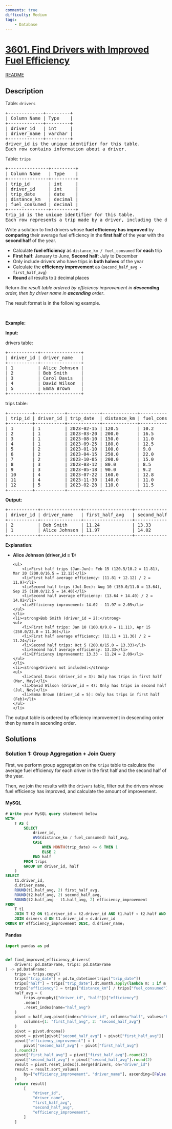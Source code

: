 ```yaml
---
comments: true
difficulty: Medium
tags:
    - Database
---
```


<!-- problem:start -->

# [3601. Find Drivers with Improved Fuel Efficiency](https://leetcode.com/problems/find-drivers-with-improved-fuel-efficiency)

[README](/solution/3600-3699/3601.Find%20Drivers%20with%20Improved%20Fuel%20Efficiency/README.md)

## Description

<!-- description:start -->

<p>Table: <code>drivers</code></p>

<pre>
+-------------+---------+
| Column Name | Type    |
+-------------+---------+
| driver_id   | int     |
| driver_name | varchar |
+-------------+---------+
driver_id is the unique identifier for this table.
Each row contains information about a driver.
</pre>

<p>Table: <code>trips</code></p>

<pre>
+---------------+---------+
| Column Name   | Type    |
+---------------+---------+
| trip_id       | int     |
| driver_id     | int     |
| trip_date     | date    |
| distance_km   | decimal |
| fuel_consumed | decimal |
+---------------+---------+
trip_id is the unique identifier for this table.
Each row represents a trip made by a driver, including the distance traveled and fuel consumed for that trip.
</pre>

<p>Write a solution to find drivers whose <strong>fuel efficiency has improved</strong> by <strong>comparing</strong> their average fuel efficiency in the<strong> first half</strong> of the year with the <strong>second half</strong> of the year.</p>

<ul>
	<li>Calculate <strong>fuel efficiency</strong> as <code>distance_km / fuel_consumed</code> for <strong>each</strong> trip</li>
	<li><strong>First half</strong>: January to June, <strong>Second half</strong>: July to December</li>
	<li>Only include drivers who have trips in <strong>both halves</strong> of the year</li>
	<li>Calculate the <strong>efficiency improvement</strong> as (<code>second_half_avg - first_half_avg</code>)</li>
	<li><strong>Round </strong>all<strong> </strong>results<strong> </strong>to<strong> <code>2</code> </strong>decimal<strong> </strong>places</li>
</ul>

<p>Return <em>the result table ordered by efficiency improvement in <strong>descending</strong> order, then by driver name in <strong>ascending</strong> order</em>.</p>

<p>The result format is in the following example.</p>

<p>&nbsp;</p>
<p><strong class="example">Example:</strong></p>

<div class="example-block">
<p><strong>Input:</strong></p>

<p>drivers table:</p>

<pre class="example-io">
+-----------+---------------+
| driver_id | driver_name   |
+-----------+---------------+
| 1         | Alice Johnson |
| 2         | Bob Smith     |
| 3         | Carol Davis   |
| 4         | David Wilson  |
| 5         | Emma Brown    |
+-----------+---------------+
</pre>

<p>trips table:</p>

<pre class="example-io">
+---------+-----------+------------+-------------+---------------+
| trip_id | driver_id | trip_date  | distance_km | fuel_consumed |
+---------+-----------+------------+-------------+---------------+
| 1       | 1         | 2023-02-15 | 120.5       | 10.2          |
| 2       | 1         | 2023-03-20 | 200.0       | 16.5          |
| 3       | 1         | 2023-08-10 | 150.0       | 11.0          |
| 4       | 1         | 2023-09-25 | 180.0       | 12.5          |
| 5       | 2         | 2023-01-10 | 100.0       | 9.0           |
| 6       | 2         | 2023-04-15 | 250.0       | 22.0          |
| 7       | 2         | 2023-10-05 | 200.0       | 15.0          |
| 8       | 3         | 2023-03-12 | 80.0        | 8.5           |
| 9       | 3         | 2023-05-18 | 90.0        | 9.2           |
| 10      | 4         | 2023-07-22 | 160.0       | 12.8          |
| 11      | 4         | 2023-11-30 | 140.0       | 11.0          |
| 12      | 5         | 2023-02-28 | 110.0       | 11.5          |
+---------+-----------+------------+-------------+---------------+
</pre>

<p><strong>Output:</strong></p>

<pre class="example-io">
+-----------+---------------+------------------+-------------------+------------------------+
| driver_id | driver_name   | first_half_avg   | second_half_avg   | efficiency_improvement |
+-----------+---------------+------------------+-------------------+------------------------+
| 2         | Bob Smith     | 11.24            | 13.33             | 2.10                   |
| 1         | Alice Johnson | 11.97            | 14.02             | 2.05                   |
+-----------+---------------+------------------+-------------------+------------------------+
</pre>

<p><strong>Explanation:</strong></p>

<ul>
	<li><strong>Alice Johnson (driver_id = 1):</strong>

    <ul>
    	<li>First half trips (Jan-Jun): Feb 15 (120.5/10.2 = 11.81), Mar 20 (200.0/16.5 = 12.12)</li>
    	<li>First half average efficiency: (11.81 + 12.12) / 2 = 11.97</li>
    	<li>Second half trips (Jul-Dec): Aug 10 (150.0/11.0 = 13.64), Sep 25 (180.0/12.5 = 14.40)</li>
    	<li>Second half average efficiency: (13.64 + 14.40) / 2 = 14.02</li>
    	<li>Efficiency improvement: 14.02 - 11.97 = 2.05</li>
    </ul>
    </li>
    <li><strong>Bob Smith (driver_id = 2):</strong>
    <ul>
    	<li>First half trips: Jan 10 (100.0/9.0 = 11.11), Apr 15 (250.0/22.0 = 11.36)</li>
    	<li>First half average efficiency: (11.11 + 11.36) / 2 = 11.24</li>
    	<li>Second half trips: Oct 5 (200.0/15.0 = 13.33)</li>
    	<li>Second half average efficiency: 13.33</li>
    	<li>Efficiency improvement: 13.33 - 11.24 = 2.09</li>
    </ul>
    </li>
    <li><strong>Drivers not included:</strong>
    <ul>
    	<li>Carol Davis (driver_id = 3): Only has trips in first half (Mar, May)</li>
    	<li>David Wilson (driver_id = 4): Only has trips in second half (Jul, Nov)</li>
    	<li>Emma Brown (driver_id = 5): Only has trips in first half (Feb)</li>
    </ul>
    </li>

</ul>

<p>The output table is ordered by efficiency improvement in descending order then by name in ascending order.</p>
</div>

<!-- description:end -->

## Solutions

<!-- solution:start -->

### Solution 1: Group Aggregation + Join Query

First, we perform group aggregation on the `trips` table to calculate the average fuel efficiency for each driver in the first half and the second half of the year.

Then, we join the results with the `drivers` table, filter out the drivers whose fuel efficiency has improved, and calculate the amount of improvement.

<!-- tabs:start -->

#### MySQL

```sql
# Write your MySQL query statement below
WITH
    T AS (
        SELECT
            driver_id,
            AVG(distance_km / fuel_consumed) half_avg,
            CASE
                WHEN MONTH(trip_date) <= 6 THEN 1
                ELSE 2
            END half
        FROM trips
        GROUP BY driver_id, half
    )
SELECT
    t1.driver_id,
    d.driver_name,
    ROUND(t1.half_avg, 2) first_half_avg,
    ROUND(t2.half_avg, 2) second_half_avg,
    ROUND(t2.half_avg - t1.half_avg, 2) efficiency_improvement
FROM
    T t1
    JOIN T t2 ON t1.driver_id = t2.driver_id AND t1.half < t2.half AND t1.half_avg < t2.half_avg
    JOIN drivers d ON t1.driver_id = d.driver_id
ORDER BY efficiency_improvement DESC, d.driver_name;
```

#### Pandas

```python
import pandas as pd


def find_improved_efficiency_drivers(
    drivers: pd.DataFrame, trips: pd.DataFrame
) -> pd.DataFrame:
    trips = trips.copy()
    trips["trip_date"] = pd.to_datetime(trips["trip_date"])
    trips["half"] = trips["trip_date"].dt.month.apply(lambda m: 1 if m <= 6 else 2)
    trips["efficiency"] = trips["distance_km"] / trips["fuel_consumed"]
    half_avg = (
        trips.groupby(["driver_id", "half"])["efficiency"]
        .mean()
        .reset_index(name="half_avg")
    )
    pivot = half_avg.pivot(index="driver_id", columns="half", values="half_avg").rename(
        columns={1: "first_half_avg", 2: "second_half_avg"}
    )
    pivot = pivot.dropna()
    pivot = pivot[pivot["second_half_avg"] > pivot["first_half_avg"]]
    pivot["efficiency_improvement"] = (
        pivot["second_half_avg"] - pivot["first_half_avg"]
    ).round(2)
    pivot["first_half_avg"] = pivot["first_half_avg"].round(2)
    pivot["second_half_avg"] = pivot["second_half_avg"].round(2)
    result = pivot.reset_index().merge(drivers, on="driver_id")
    result = result.sort_values(
        by=["efficiency_improvement", "driver_name"], ascending=[False, True]
    )
    return result[
        [
            "driver_id",
            "driver_name",
            "first_half_avg",
            "second_half_avg",
            "efficiency_improvement",
        ]
    ]
```

<!-- tabs:end -->

<!-- solution:end -->

<!-- problem:end -->
